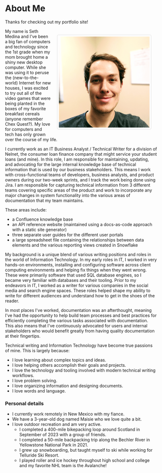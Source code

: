 # About Me

Thanks for checking out my portfolio site!

[//]: # (Internal styling for the portrait image)
<style>

img {
    border: 1px solid #ddd;
    border-radius: 4px;
    padding: 5px;
    width: 300px;
    float: right;
    margin: 20px;
}

</style>

![Seth Medina](assets/SethPortrait(300x300).png)

My name is Seth Medina and I've been a big fan of computers and technology since the 1st grade when my mom brought home a shiny new desktop computer. While she was using it to peruse the (new-to-the-world) Internet for new houses, I was excited to try out all of the video games that were being planted in the boxes of my favorite breakfast cereals (anyone remember Chex Quest?). My love for computers and tech has only grown over the course of my life.

I currently work as an IT Business Analyst / Technical Writer for a division of Nelnet, the consumer loan finance company that might service your student loans (and mine). In this role, I am responsible for maintaining, updating, and advocating for the large internal knowledge base of technical information that is used by our business stakeholders. This means I work with cross-functional teams of developers, business analysts, and product owners during our two-week sprints, and I track the work being done using Jira. I am responsible for capturing technical information from 3 different teams covering specific areas of the product and work to incorporate any major changes in system functionality into the various areas of documentation that my team maintains.

These areas include:

* a Confluence knowledge base
* an API reference website (maintained using a docs-as-code approach with a static site generator)
* three separate user guides for the different user portals
* a large spreadsheet file containing the relationships between data elements and the various reporting views created in Snowflake

My background is a unique blend of various writing positions and roles in the world of Information Technology. In my early roles in IT, I worked in very hands-on environments, installing and configuring software across client computing environments and helping fix things when they went wrong. These were primarily software that used SQL database engines, so I became very familiar with databases and their tooling. Prior to my endeavors in IT, I worked as a writer for various companies in the social media and search engine spaces. These roles helped shape my ability to write for different audiences and understand how to get in the shoes of the reader.

In most places I've worked, documentation was an afterthought, meaning I've had the opportunity to help build team processes and best practices for efficiently completing the various tasks associated with documentation. This also means that I've continuously advocated for users and internal stakeholders who would benefit greatly from having quality documentation at their fingertips.

Technical writing and Information Technology have become true passions of mine. This is largely because:

* I love learning about complex topics and ideas.
* I love helping others accomplish their goals and projects.
* I love the technology and tooling involved with modern technical writing workflows.
* I love problem solving.
* I love organizing information and designing documents.
* I love words and language.

### Personal details

* I currently work remotely in New Mexico with my fiance.
* We have a 3-year-old dog named Maisie who we love quite a bit.
* I love outdoor recreation and am very active.
    * I completed a 400-mile bikepacking loop around Scotland in September of 2023 with a group of friends.
    * I completed a 50-mile backpacking trip along the Bechler River in Yellowstone National Park in 2021.
    * I grew up snowboarding, but taught myself to ski while working for Telluride Ski Resort.
    * I played roller and ice hockey throughout high school and college and my favorite NHL team is the Avalanche!